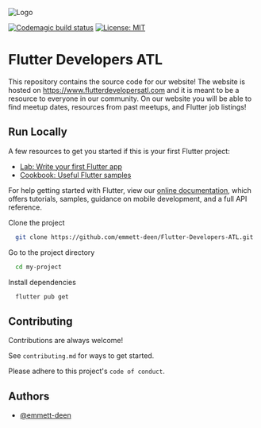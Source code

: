 
![Logo](https://secure.meetupstatic.com/photos/event/d/4/b/3/highres_496794451.jpeg)

    
[![Codemagic build status](https://api.codemagic.io/apps/60c7af56fb5b79657b09afca/60c7af56fb5b79657b09afc9/status_badge.svg)](https://codemagic.io/apps/60c7af56fb5b79657b09afca/60c7af56fb5b79657b09afc9/latest_build) [![License: MIT](https://img.shields.io/badge/License-MIT-yellow.svg)](https://opensource.org/licenses/MIT)
# Flutter Developers ATL

This repository contains the source code for our website! The website is hosted on https://www.flutterdevelopersatl.com and it is meant to be a resource to everyone in our community. On our website you will be able to find meetup dates, resources from past meetups, and Flutter job listings!




## Run Locally

A few resources to get you started if this is your first Flutter project:

- [Lab: Write your first Flutter app](https://flutter.dev/docs/get-started/codelab)
- [Cookbook: Useful Flutter samples](https://flutter.dev/docs/cookbook)

For help getting started with Flutter, view our
[online documentation](https://flutter.dev/docs), which offers tutorials,
samples, guidance on mobile development, and a full API reference.

Clone the project

```bash
  git clone https://github.com/emmett-deen/Flutter-Developers-ATL.git
```

Go to the project directory

```bash
  cd my-project
```

Install dependencies

```bash
  flutter pub get
```


  
## Contributing

Contributions are always welcome!

See `contributing.md` for ways to get started.

Please adhere to this project's `code of conduct`.

  
## Authors

- [@emmett-deen](https://www.github.com/emmett-deen)

  